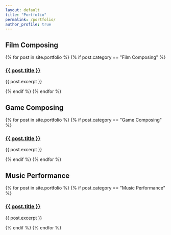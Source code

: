 ```yaml
---
layout: default
title: "Portfolio"
permalink: /portfolio/
author_profile: true
---
```


<h2>Film Composing</h2>
<div class="portfolio-container">
  {% for post in site.portfolio %}
    {% if post.category == "Film Composing" %}
      <div class="portfolio-item">
        <h3><a href="{{ post.url | relative_url }}">{{ post.title }}</a></h3>
        <p>{{ post.excerpt }}</p>
      </div>
    {% endif %}
  {% endfor %}
</div>

<h2>Game Composing</h2>
<div class="portfolio-container">
  {% for post in site.portfolio %}
    {% if post.category == "Game Composing" %}
      <div class="portfolio-item">
        <h3><a href="{{ post.url | relative_url }}">{{ post.title }}</a></h3>
        <p>{{ post.excerpt }}</p>
      </div>
    {% endif %}
  {% endfor %}
</div>

<h2>Music Performance</h2>
<div class="portfolio-container">
  {% for post in site.portfolio %}
    {% if post.category == "Music Performance" %}
      <div class="portfolio-item">
        <h3><a href="{{ post.url | relative_url }}">{{ post.title }}</a></h3>
        <p>{{ post.excerpt }}</p>
      </div>
    {% endif %}
  {% endfor %}
</div>

